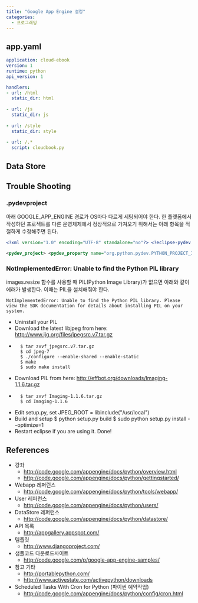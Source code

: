 ```yaml
---
title: "Google App Engine 설정"
categories:
  - 프로그래밍
---
```


## app.yaml

```yaml
application: cloud-ebook
version: 1
runtime: python
api_version: 1

handlers:
- url: /html
  static_dir: html
  
- url: /js
  static_dir: js
  
- url: /style
  static_dir: style
  
- url: /.*
  script: cloudbook.py
```

## Data Store

## Trouble Shooting

### .pydevproject

아래 GOOGLE_APP_ENGINE 경로가 OS마다 다르게 세팅되어야 한다. 한 플랫폼에서 작성하던 프로젝트를 다른 운영체제에서 정상적으로 가져오기 위해서는 아래 항목을 적절하게 수정해주면 된다.

```xml
<?xml version="1.0" encoding="UTF-8" standalone="no"?> <?eclipse-pydev version="1.0"?>

<pydev_project> <pydev_property name="org.python.pydev.PYTHON_PROJECT_INTERPRETER">Default</pydev_property> <pydev_property name="org.python.pydev.PYTHON_PROJECT_VERSION">python 2.7</pydev_property> <pydev_variables_property name="org.python.pydev.PROJECT_VARIABLE_SUBSTITUTION"> <key>GOOGLE_APP_ENGINE</key> <value>/Applications/GoogleAppEngineLauncher.app/Contents/Resources/GoogleAppEngine-default.bundle/Contents/Resources/google_appengine</value> </pydev_variables_property> <pydev_pathproperty name="org.python.pydev.PROJECT_SOURCE_PATH"> <path>/cloudbook/src</path> <path>/cloudbook/src</path> </pydev_pathproperty> <pydev_pathproperty name="org.python.pydev.PROJECT_EXTERNAL_SOURCE_PATH"> <path>${GOOGLE_APP_ENGINE}</path> <path>${GOOGLE_APP_ENGINE}/lib/django</path> <path>${GOOGLE_APP_ENGINE}/lib/webob</path> <path>${GOOGLE_APP_ENGINE}/lib/yaml/lib</path> </pydev_pathproperty> </pydev_project>
```

### NotImplementedError: Unable to find the Python PIL library

images.resize 함수를 사용할 때 PIL(Python Image Library)가 없으면 아래와 같이 에러가 발생한다. 이때는 PIL을 설치해줘야 한다.

```
NotImplementedError: Unable to find the Python PIL library. Please view the SDK documentation for details about installing PIL on your system.
```

- Uninstall your PIL
- Download the latest libjpeg from here: http://www.ijg.org/files/jpegsrc.v7.tar.gz
-
        $ tar zxvf jpegsrc.v7.tar.gz
        $ cd jpeg-7
        $ ./configure --enable-shared --enable-static
        $ make
        $ sudo make install
- Download PIL from here: http://effbot.org/downloads/Imaging-1.1.6.tar.gz
- 
        $ tar zxvf Imaging-1.1.6.tar.gz
        $ cd Imaging-1.1.6
- Edit setup.py, set JPEG_ROOT = libinclude("/usr/local")
- Build and setup
        $ python setup.py build
        $ sudo python setup.py install --optimize=1
- Restart eclipse if you are using it. Done!

## References

- 강좌
  - <http://code.google.com/appengine/docs/python/overview.html>
  - <http://code.google.com/appengine/docs/python/gettingstarted/>
- Webapp 레퍼런스
  - <http://code.google.com/appengine/docs/python/tools/webapp/>
- User 레퍼런스
  - <http://code.google.com/appengine/docs/python/users/>
- DataStore 레퍼런스
  - <http://code.google.com/appengine/docs/python/datastore/>
- API 목록
  - <http://appgallery.appspot.com/>
- 템플릿
  - <http://www.djangoproject.com/>
- 샘플코드 다운로드사이트
  - <http://code.google.com/p/google-app-engine-samples/>
- 참고 기타
  - <http://portablepython.com/>
  - <http://www.activestate.com/activepython/downloads>
- Scheduled Tasks With Cron for Python (파이썬 예약작업)
  - <http://code.google.com/appengine/docs/python/config/cron.html>
